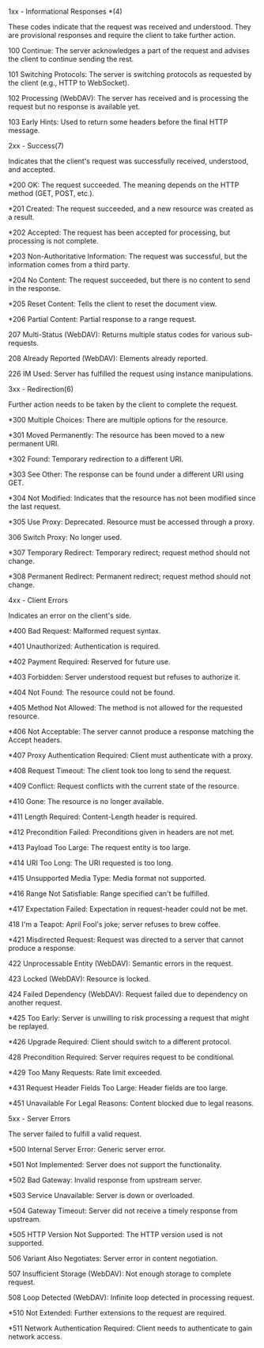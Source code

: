 1xx - Informational Responses *(4)

These codes indicate that the request was received and understood. They are provisional responses and require the client to take further action.

100 Continue: The server acknowledges a part of the request and advises the client to continue sending the rest.

101 Switching Protocols: The server is switching protocols as requested by the client (e.g., HTTP to WebSocket).

102 Processing (WebDAV): The server has received and is processing the request but no response is available yet.

103 Early Hints: Used to return some headers before the final HTTP message.


2xx - Success(7)

Indicates that the client's request was successfully received, understood, and accepted.

*200 OK: The request succeeded. The meaning depends on the HTTP method (GET, POST, etc.).

*201 Created: The request succeeded, and a new resource was created as a result.

*202 Accepted: The request has been accepted for processing, but processing is not complete.

*203 Non-Authoritative Information: The request was successful, but the information comes from a third party.

*204 No Content: The request succeeded, but there is no content to send in the response.

*205 Reset Content: Tells the client to reset the document view.

*206 Partial Content: Partial response to a range request.



207 Multi-Status (WebDAV): Returns multiple status codes for various sub-requests.

208 Already Reported (WebDAV): Elements already reported.

226 IM Used: Server has fulfilled the request using instance manipulations.





3xx - Redirection(6)

Further action needs to be taken by the client to complete the request.

*300 Multiple Choices: There are multiple options for the resource.

*301 Moved Permanently: The resource has been moved to a new permanent URI.

*302 Found: Temporary redirection to a different URI.

*303 See Other: The response can be found under a different URI using GET.

*304 Not Modified: Indicates that the resource has not been modified since the last request.

*305 Use Proxy: Deprecated. Resource must be accessed through a proxy.

306 Switch Proxy: No longer used.

*307 Temporary Redirect: Temporary redirect; request method should not change.

*308 Permanent Redirect: Permanent redirect; request method should not change.





4xx - Client Errors

Indicates an error on the client's side.

*400 Bad Request: Malformed request syntax.

*401 Unauthorized: Authentication is required.

*402 Payment Required: Reserved for future use.

*403 Forbidden: Server understood request but refuses to authorize it.

*404 Not Found: The resource could not be found.

*405 Method Not Allowed: The method is not allowed for the requested resource.

*406 Not Acceptable: The server cannot produce a response matching the Accept headers.

*407 Proxy Authentication Required: Client must authenticate with a proxy.

*408 Request Timeout: The client took too long to send the request.

*409 Conflict: Request conflicts with the current state of the resource.

*410 Gone: The resource is no longer available.



*411 Length Required: Content-Length header is required.

*412 Precondition Failed: Preconditions given in headers are not met.

*413 Payload Too Large: The request entity is too large.

*414 URI Too Long: The URI requested is too long.

*415 Unsupported Media Type: Media format not supported.

*416 Range Not Satisfiable: Range specified can't be fulfilled.

*417 Expectation Failed: Expectation in request-header could not be met.

418 I'm a Teapot: April Fool's joke; server refuses to brew coffee.

*421 Misdirected Request: Request was directed to a server that cannot produce a response.

422 Unprocessable Entity (WebDAV): Semantic errors in the request.

423 Locked (WebDAV): Resource is locked.

424 Failed Dependency (WebDAV): Request failed due to dependency on another request.

*425 Too Early: Server is unwilling to risk processing a request that might be replayed.

*426 Upgrade Required: Client should switch to a different protocol.

428 Precondition Required: Server requires request to be conditional.

*429 Too Many Requests: Rate limit exceeded.

*431 Request Header Fields Too Large: Header fields are too large.

*451 Unavailable For Legal Reasons: Content blocked due to legal reasons.






5xx - Server Errors

The server failed to fulfill a valid request.

*500 Internal Server Error: Generic server error.

*501 Not Implemented: Server does not support the functionality.

*502 Bad Gateway: Invalid response from upstream server.

*503 Service Unavailable: Server is down or overloaded.

*504 Gateway Timeout: Server did not receive a timely response from upstream.

*505 HTTP Version Not Supported: The HTTP version used is not supported.

506 Variant Also Negotiates: Server error in content negotiation.

507 Insufficient Storage (WebDAV): Not enough storage to complete request.

508 Loop Detected (WebDAV): Infinite loop detected in processing request.

*510 Not Extended: Further extensions to the request are required.

*511 Network Authentication Required: Client needs to authenticate to gain network access.
